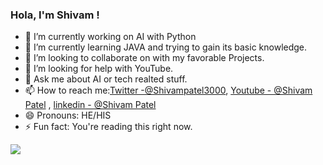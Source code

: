 ### Hola, I'm Shivam ! 

- 🔭 I’m currently working on AI with Python
- 🌱 I’m currently learning JAVA and trying to gain its basic knowledge.
- 👯 I’m looking to collaborate on with my favorable Projects.
- 🤔 I’m looking for help with YouTube.
- 💬 Ask me about AI or tech realted stuff.
- 📫 How to reach me:[Twitter -@Shivampatel3000](https://twitter.com/Shivampatel3000), [Youtube - @Shivam Patel](https://www.youtube.com/channel/UClwLOKB50bQD7kyS-xOb-zQ?view_as=subscriber) ,  [linkedin - @Shivam Patel](https://www.linkedin.com/in/shivam-patel-bbb7691a5/)
- 😄 Pronouns: HE/HIS
- ⚡ Fun fact: You're reading this right now.


<img src="https://github-readme-stats.vercel.app/api?username=patelshivam3000&&show_icons=true&title_color=ffffff&icon_color=bb2acf&text_color=daf7dc&bg_color=151515">
